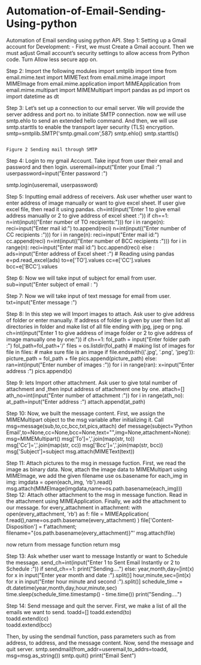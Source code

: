 # Automation-of-Email-Sending-Using-python
Automation of  Email sending using python API.
Step 1: Setting up a Gmail account for Development: -
First, we must Create a Gmail account.
Then we must adjust Gmail account’s security settings to allow access from Python code.
Turn Allow less secure app on.

















Step 2: Import the following modules
import smtplib
import time
from email.mime.text import MIMEText
from email.mime.image import MIMEImage
from email.mime.application import MIMEApplication
from email.mime.multipart import MIMEMultipart
import pandas as pd
import os
import datetime as dt

Step 3: Let’s set up a connection to our email server.
We will provide the server address and port no. to initiate SMTP connection.
now we will use smtp.ehlo to send an extended hello command.
And then, we will use smtp.starttls to enable the  transport layer security (TLS) encryption.
smtp=smtplib.SMTP('smtp.gmail.com',587)
smtp.ehlo()
smtp.starttls()

                                                            


                                                           				Figure 2 Sending mail through SMTP

Step 4: Login to my gmail Account.
Take input from user their email and password and then login.
useremail=input("Enter your Email :")
userpassword=input("Enter password :")
 
smtp.login(useremail, userpassword)

Step 5: Inputting email address of receivers.
Ask user whether user want to enter address of image manually or want to give excel sheet.
If user give excel file, then read it using pandas.
ch=int(input("Enter 1 to give email address manually or  2 to give address of excel sheet :"))
if ch==1:
    n=int(input(("Enter number of TO recipients:")))
    for i in range(n):
        reci=input("Enter mail id:")
        to.append(reci)
    n=int(input(("Enter number of CC recipients :")))
    for i in range(n):
        reci=input("Enter mail id:")
        cc.append(reci)
    n=int(input(("Enter number of BCC recipients :")))
    for i in range(n):
        reci=input("Enter mail id:")
        bcc.append(reci)
else :
    ads=input("Enter address of Excel sheet :") 
    # Reading using pandas
    e=pd.read_excel(ads)
    to=e['TO'].values
    cc=e['CC'].values
    bcc=e['BCC'].values

Step 6: Now we will take input of subject for email from user.
sub=input("Enter subject of email : ")

Step 7: Now we will take input of text message for email from user.
txt=input("Enter message :")

Step 8: In this step we will Import images to attach.
Ask user to give address of folder or enter manually.
If address of folder is given by user then list all directories in folder and make list of all file ending with jpg, jpeg or png.
ch=int(input("Enter 1 to give address of image folder or 2 to give address of image manually one by one:"))
if ch==1:
    fol_path = input("Enter folder path :")
    fol_path=fol_path+'/'
    files = os.listdir(fol_path)
    # making list of images
    for file in files:
        # make sure file is an image
        if file.endswith(('.jpg', '.png', 'jpeg')):
            picture_path = fol_path + file
            pics.append(picture_path)
else:
    ran=int(input("Enter number of images :"))
    for i in range(ran):
        x=input("Enter address :")
        pics.append(x)

Step 9: lets Import other attachment.
Ask user to give total number of attachment and ,then input address of attachment one by one.
attach=[]
ath_no=int(input("Enter number of attachment :"))
for i in range(ath_no):
    at_path=input("Enter address :")
    attach.append(at_path)

Step 10: Now, we built the message content.
First, we assign the MIMEMultipart object to the msg variable after initializing it.
Call msg=message(sub,to,cc,bcc,txt,pics,attach)
def message(subject='Python  Email',to=None,cc=None,bcc=None,text="",img=None,attachment=None):
    msg=MIMEMultipart()
    msg['To']=','.join(map(str, to))
    msg['Cc']=','.join(map(str, cc))
    msg['Bcc']=','.join(map(str, bcc))
    msg['Subject']=subject
    msg.attach(MIMEText(text))

Step 11: Attach pictures to the msg in message fuction.
First, we read the image as binary data.
Now, attach the image data to MIMEMultipart using MIMEImage, we add the given filename use os.basename
	for each_img in img:
            imgdata = open(each_img, 'rb').read()  
            msg.attach(MIMEImage(imgdata,name=os.path.basename(each_img)))
Step 12: Attach other attachment to the msg in message function.
Read in the attachment using MIMEApplication.
Finally, we add the attachment to our message.
for every_attachment in attachment:
            with open(every_attachment, 'rb') as f:
                file = MIMEApplication(
                    f.read(),name=os.path.basename(every_attachment) )
            file['Content-Disposition'] = f'attachment;\
            filename="{os.path.basename(every_attachment)}"'
            msg.attach(file)

now return from message function
return msg

Step 13: Ask whether user want to message Instantly or want to Schedule the message.
send_ch=int(input("Enter 1 to Sent Email Instantly or 2 to Schedule :"))
if send_ch==1:
    print("Sending....")
else:
    year,month,day=[int(x) for x in input("Enter year month and date :").split()]
    hour,minute,sec=[int(x) for x in input("Enter hour minute and second :").split()]
    schedule_time = dt.datetime(year,month,day,hour,minute,sec) 
    time.sleep(schedule_time.timestamp() - time.time())
    print("Sending....")

Step 14: Send message and quit the server.
First, we make a list of all the emails we want to send.
toadd=[]
toadd.extend(to)                              
toadd.extend(cc)                              
toadd.extend(bcc)

Then, by using the sendmail function, pass parameters such as from address, to address, and the message content. Now, send the message and quit server.
smtp.sendmail(from_addr=useremail,to_addrs=toadd, msg=msg.as_string())
smtp.quit()
print("Email Sent")
